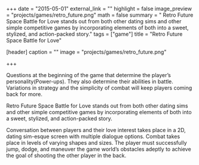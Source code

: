 +++
date = "2015-05-01"
external_link = ""
highlight = false
image_preview = "projects/games/retro_future.png"
math = false
summary = " Retro Future Space Battle for Love stands out from both other dating sims and other simple competitive games by incorporating elements of both into a sweet, stylized, and action-packed story."
tags = ["game"]
title = "Retro Future Space Battle for Love"

[header]
  caption = ""
  image = "projects/games/retro_future.png"

+++

Questions at the beginning of the game that determine the player’s personality(Power-ups). They also determine their abilities in battle. Variations in strategy and the simplicity of combat will keep players coming back for more.

Retro Future Space Battle for Love stands out from both other dating sims and other simple competitive games by incorporating elements of both into a sweet, stylized, and action-packed story.

Conversation between players and their love interest takes place in a 2D, dating sim-esque screen with multiple dialogue options. Combat takes place in levels of varying shapes and sizes. The player must successfully jump, dodge, and maneuver the game world’s obstacles adeptly to achieve the goal of shooting the other player in the back.
